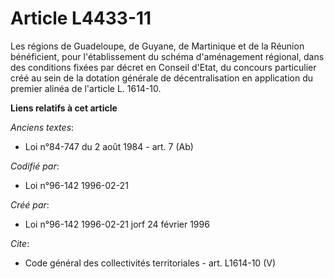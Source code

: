# Article L4433-11

Les régions de Guadeloupe, de Guyane, de Martinique et de la Réunion bénéficient, pour l'établissement du schéma
d'aménagement régional, dans des conditions fixées par décret en Conseil d'Etat, du concours particulier créé au sein de la
dotation générale de décentralisation en application du premier alinéa de l'article L. 1614-10.

**Liens relatifs à cet article**

_Anciens textes_:

  - Loi n°84-747 du 2 août 1984 - art. 7 (Ab)

_Codifié par_:

  - Loi n°96-142 1996-02-21

_Créé par_:

  - Loi n°96-142 1996-02-21 jorf 24 février 1996

_Cite_:

  - Code général des collectivités territoriales - art. L1614-10 (V)
